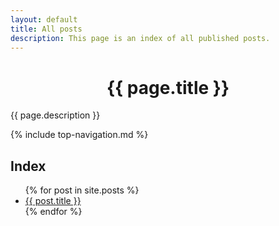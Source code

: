 ```yaml
---
layout: default
title: All posts
description: This page is an index of all published posts.
---
```


<!-- HTML section using YAML title for THC -->
<div style="text-align:center"><h1>{{ page.title }}</h1></div>

{{ page.description }}

{% include top-navigation.md %}

## Index

<ul>
    {% for post in site.posts %}
    <li>
        <a href="{{ post.url }}">{{ post.title }}</a>
    </li>
    {% endfor %}
</ul>
